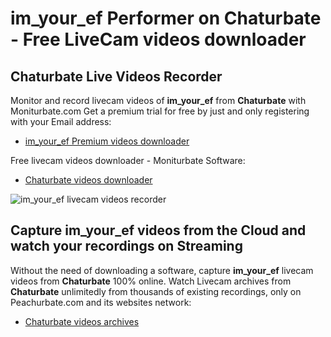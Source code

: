 # im_your_ef Performer on Chaturbate - Free LiveCam videos downloader

## Chaturbate Live Videos Recorder

Monitor and record livecam videos of **im_your_ef** from **Chaturbate** with Moniturbate.com
Get a premium trial for free by just and only registering with your Email address:
* [im_your_ef Premium videos downloader](https://moniturbate.com/request-demo-licence-key.html)

Free livecam videos downloader - Moniturbate Software:
* [Chaturbate videos downloader](https://moniturbate.com/moniturbate-download-software.html)

![im_your_ef livecam videos recorder](https://peachurnet.com/templates/moniturbate-software.png)


## Capture im_your_ef videos from the Cloud and watch your recordings on Streaming

Without the need of downloading a software, capture **im_your_ef** livecam videos from **Chaturbate** 100% online.
Watch Livecam archives from **Chaturbate** unlimitedly from thousands of existing recordings, only on Peachurbate.com and its websites network:
* [Chaturbate videos archives](https://peachurnet.com/)